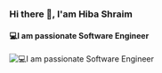### Hi there 👋, I'am Hiba Shraim
#### 💻I am passionate Software Engineer
![💻I am passionate Software Engineer]([https://raw.githubusercontent.com/hibashraim/hibashraim/main/colorful-illustration-female-programmer-working.png](https://raw.githubusercontent.com/hibashraim/hibashraim/main/indomay32.jpg))









